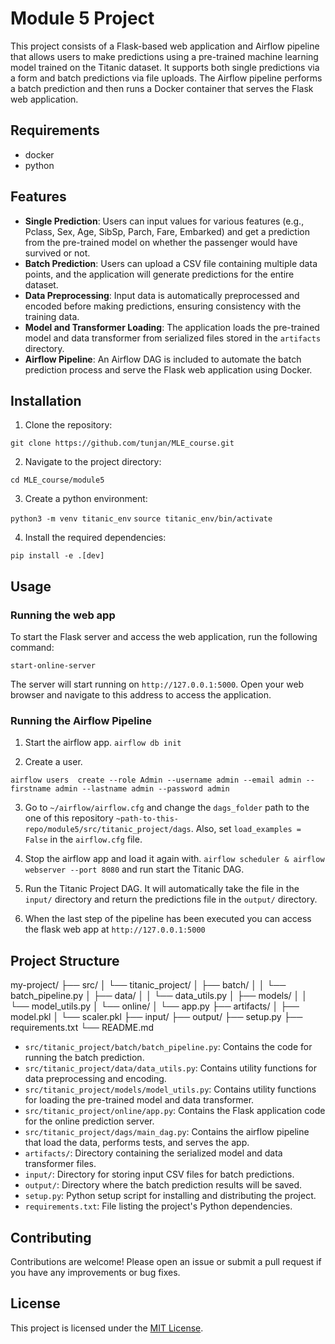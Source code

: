 # Module 5 Project

This project consists of a Flask-based web application and Airflow pipeline that allows users to make predictions using a pre-trained machine learning model trained on the Titanic dataset. It supports both single predictions via a form and batch predictions via file uploads. The Airflow pipeline performs a batch prediction and then runs a Docker container that serves the Flask web application.

## Requirements
- docker
- python

## Features

- **Single Prediction**: Users can input values for various features (e.g., Pclass, Sex, Age, SibSp, Parch, Fare, Embarked) and get a prediction from the pre-trained model on whether the passenger would have survived or not.
- **Batch Prediction**: Users can upload a CSV file containing multiple data points, and the application will generate predictions for the entire dataset.
- **Data Preprocessing**: Input data is automatically preprocessed and encoded before making predictions, ensuring consistency with the training data.
- **Model and Transformer Loading**: The application loads the pre-trained model and data transformer from serialized files stored in the `artifacts` directory.
- **Airflow Pipeline**: An Airflow DAG is included to automate the batch prediction process and serve the Flask web application using Docker.

## Installation

1. Clone the repository:

`git clone https://github.com/tunjan/MLE_course.git`


2. Navigate to the project directory:

`cd MLE_course/module5`

3. Create a python environment:
	
`python3 -m venv titanic_env`
`source titanic_env/bin/activate`

4. Install the required dependencies:

`pip install -e .[dev]`

## Usage

### Running the web app

To start the Flask server and access the web application, run the following command:

`start-online-server`

The server will start running on `http://127.0.0.1:5000`. Open your web browser and navigate to this address to access the application.

### Running the Airflow Pipeline

1. Start the airflow app.
`airflow db init`

2. Create a user.

```airflow users  create --role Admin --username admin --email admin --firstname admin --lastname admin --password admin```

3. Go to `~/airflow/airflow.cfg` and change the `dags_folder` path to the one of this repository `~path-to-this-repo/module5/src/titanic_project/dags`. Also, set `load_examples = False` in the `airflow.cfg` file.

4. Stop the airflow app and load it again with. `airflow scheduler & airflow webserver --port 8080` and run start the Titanic DAG.

5.	Run the Titanic Project DAG. It will automatically take the file in the `input/` directory and return the predictions file in the `output/` directory.
6. When the last step of the pipeline has been executed you can access the flask web app at `http://127.0.0.1:5000`

## Project Structure

my-project/
├── src/
│   └── titanic_project/
│       ├── batch/
│       │   └── batch_pipeline.py
│       ├── data/
│       │   └── data_utils.py
│       ├── models/
│       │   └── model_utils.py
│       └── online/
│           └── app.py
├── artifacts/
│   ├── model.pkl
│   └── scaler.pkl
├── input/
├── output/
├── setup.py
├── requirements.txt
└── README.md

- `src/titanic_project/batch/batch_pipeline.py`: Contains the code for running the batch prediction.
- `src/titanic_project/data/data_utils.py`: Contains utility functions for data preprocessing and encoding.
- `src/titanic_project/models/model_utils.py`: Contains utility functions for loading the pre-trained model and data transformer.
- `src/titanic_project/online/app.py`: Contains the Flask application code for the online prediction server.
- `src/titanic_project/dags/main_dag.py`: Contains the airflow pipeline that load the data, performs tests, and serves the app.
- `artifacts/`: Directory containing the serialized model and data transformer files.
- `input/`: Directory for storing input CSV files for batch predictions.
- `output/`: Directory where the batch prediction results will be saved.
- `setup.py`: Python setup script for installing and distributing the project.
- `requirements.txt`: File listing the project's Python dependencies.

## Contributing

Contributions are welcome! Please open an issue or submit a pull request if you have any improvements or bug fixes.

## License

This project is licensed under the [MIT License](LICENSE).
